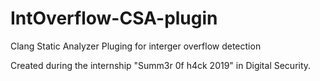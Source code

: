 # IntOverflow-CSA-plugin
Clang Static  Analyzer Pluging for interger overflow detection

Created during the internship "Summ3r 0f h4ck 2019" in Digital Security.
